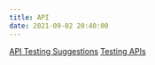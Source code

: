 ```yaml
---
title: API
date: 2021-09-02 20:40:00
---
```

[API Testing Suggestions](/API-Testing-Suggestions/)
[Testing APIs](/Testing-APIs/)
